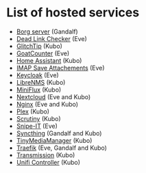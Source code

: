 # List of hosted services

- [Borg server](https://hub.docker.com/r/nold360/borgserver) (Gandalf)
- [Dead Link Checker](https://github.com/JenswBE/python-dead-link-checker) (Eve)
- [GlitchTip](https://hub.docker.com/r/glitchtip/glitchtip) (Kubo)
- [GoatCounter](https://github.com/arp242/goatcounter) (Eve)
- [Home Assistant](https://hub.docker.com/r/homeassistant/home-assistant) (Kubo)
- [IMAP Save Attachements](https://github.com/JenswBE/) (Eve)
- [Keycloak](https://hub.docker.com/r/_/keycloak) (Eve)
- [LibreNMS](https://hub.docker.com/r/librenms/librenms) (Kubo)
- [MiniFlux](https://hub.docker.com/r/miniflux/miniflux) (Kubo)
- [Nextcloud](https://hub.docker.com/_/nextcloud) (Eve and Kubo)
- [Nginx](https://hub.docker.com/r/_/nginx) (Eve and Kubo)
- [Plex](https://hub.docker.com/r/plexinc/pms-docker) (Kubo)
- [Scrutiny](https://github.com/AnalogJ/scrutiny) (Kubo)
- [Snipe-IT](https://snipeitapp.com/) (Eve)
- [Syncthing](https://hub.docker.com/r/syncthing/syncthing) (Gandalf and Kubo)
- [TinyMediaManager](https://hub.docker.com/r/romancin/tinymediamanager) (Kubo)
- [Traefik](https://hub.docker.com/r/_/traefik) (Eve, Gandalf and Kubo)
- [Transmission](https://hub.docker.com/r/linuxserver/transmission) (Kubo)
- [Unifi Controller](https://hub.docker.com/r/linuxserver/unifi-controller) (Kubo)
